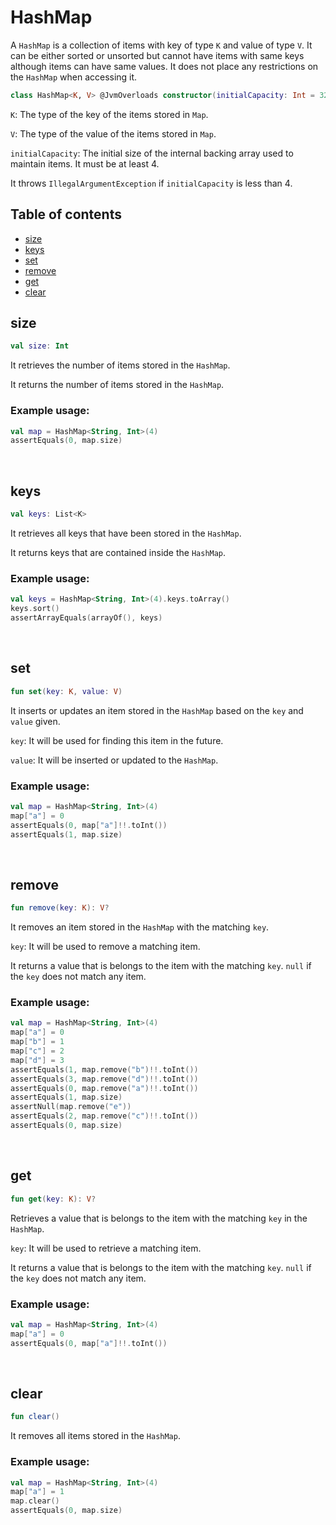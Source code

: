 # HashMap
A `HashMap` is a collection of items with key of type `K` and value of type `V`. It can be either sorted or unsorted but cannot have items with same keys although items can have same values. It does not place any restrictions on the `HashMap` when accessing it.

```kotlin
class HashMap<K, V> @JvmOverloads constructor(initialCapacity: Int = 32) : Map<K, V>
```
`K`: The type of the key of the items stored in `Map`.

`V`: The type of the value of the items stored in `Map`.

`initialCapacity`: The initial size of the internal backing array used to maintain items. It must be at least 4.

It throws `IllegalArgumentException` if `initialCapacity` is less than 4.

## Table of contents
- [size](https://github.com/ii887522/oxy/tree/master/docs/collection/HashMap.md#size)
- [keys](https://github.com/ii887522/oxy/tree/master/docs/collection/HashMap.md#keys)
- [set](https://github.com/ii887522/oxy/tree/master/docs/collection/HashMap.md#set)
- [remove](https://github.com/ii887522/oxy/tree/master/docs/collection/HashMap.md#remove)
- [get](https://github.com/ii887522/oxy/tree/master/docs/collection/HashMap.md#get)
- [clear](https://github.com/ii887522/oxy/tree/master/docs/collection/HashMap.md#clear)

## **size**
```kotlin
val size: Int
```
It retrieves the number of items stored in the `HashMap`.

It returns the number of items stored in the `HashMap`.

### **Example usage:**
```kotlin
val map = HashMap<String, Int>(4)
assertEquals(0, map.size)
```
<br />

## **keys**
```kotlin
val keys: List<K>
```
It retrieves all keys that have been stored in the `HashMap`.

It returns keys that are contained inside the `HashMap`.

### **Example usage:**
```kotlin
val keys = HashMap<String, Int>(4).keys.toArray()
keys.sort()
assertArrayEquals(arrayOf(), keys)
```
<br />

## **set**
```kotlin
fun set(key: K, value: V)
```
It inserts or updates an item stored in the `HashMap` based on the `key` and `value` given.

`key`: It will be used for finding this item in the future.

`value`: It will be inserted or updated to the `HashMap`.

### **Example usage:**
```kotlin
val map = HashMap<String, Int>(4)
map["a"] = 0
assertEquals(0, map["a"]!!.toInt())
assertEquals(1, map.size)
```
<br />

## **remove**
```kotlin
fun remove(key: K): V?
```
It removes an item stored in the `HashMap` with the matching `key`.

`key`: It will be used to remove a matching item.

It returns a value that is belongs to the item with the matching `key`. `null` if the `key` does not match any item.

### **Example usage:**
```kotlin
val map = HashMap<String, Int>(4)
map["a"] = 0
map["b"] = 1
map["c"] = 2
map["d"] = 3
assertEquals(1, map.remove("b")!!.toInt())
assertEquals(3, map.remove("d")!!.toInt())
assertEquals(0, map.remove("a")!!.toInt())
assertEquals(1, map.size)
assertNull(map.remove("e"))
assertEquals(2, map.remove("c")!!.toInt())
assertEquals(0, map.size)
```
<br />

## **get**
```kotlin
fun get(key: K): V?
```
Retrieves a value that is belongs to the item with the matching `key` in the `HashMap`.

`key`: It will be used to retrieve a matching item.

It returns a value that is belongs to the item with the matching `key`. `null` if the `key` does not match any item.

### **Example usage:**
```kotlin
val map = HashMap<String, Int>(4)
map["a"] = 0
assertEquals(0, map["a"]!!.toInt())
```
<br />

## **clear**
```kotlin
fun clear()
```
It removes all items stored in the `HashMap`.

### **Example usage:**
```kotlin
val map = HashMap<String, Int>(4)
map["a"] = 1
map.clear()
assertEquals(0, map.size)
```
<br />
